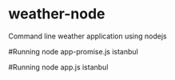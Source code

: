 # weather-node
Command line weather application using nodejs

#Running
node app-promise.js istanbul

#Running
node app.js istanbul

